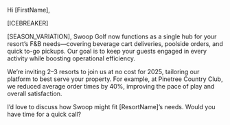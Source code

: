 Hi [FirstName],

[ICEBREAKER]

[SEASON_VARIATION], Swoop Golf now functions as a single hub for your resort’s F&B needs—covering beverage cart deliveries, poolside orders, and quick to-go pickups. Our goal is to keep your guests engaged in every activity while boosting operational efficiency.

We’re inviting 2–3 resorts to join us at no cost for 2025, tailoring our platform to best serve your property. For example, at Pinetree Country Club, we reduced average order times by 40%, improving the pace of play and overall satisfaction.

I’d love to discuss how Swoop might fit [ResortName]’s needs. Would you have time for a quick call?